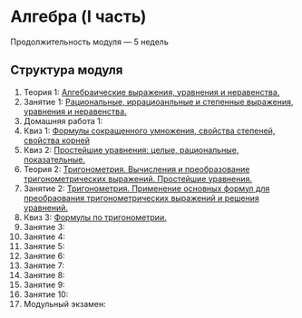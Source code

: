 <head>
  <link rel="stylesheet" type="text/css" media="all" href="./../../css/main.css" />
</head>

# Алгебра (I часть)

Продолжительность модуля — 5 недель


## Структура модуля

1. <span class="theory">Теория 1:</span> [Алгебраические выражения, уравнения и неравенства.](./components/theory/theory-1.md)
2. <span class="class">Занятие 1:</span> [Рациональныe, иррациоанльныe и степенныe выражения, уравнения и неравенства.](./components/class/class-1.md)
3. <span class="homework">Домашняя работа 1:</span> [](./components/homework/homework-1.md)
4. <span class="quiz">Квиз 1:</span> [Формулы сокращенного умножения, свойства степеней, свойства корней](./components/quiz/special-products-etc.md)
5. <span class="quiz">Квиз 2:</span> [Простейшие уравнения: целые, рациональные, показательные.](./components/quiz/elementary-ecuations-1.md)
6. <span class="theory">Теория 2:</span> [Тригонометрия. Вычисления и преобразование тригонометрических выражений. Простейшие уравнения.](./components/theory/trigonometry.md)
7. <span class="class">Занятие 2:</span> [Тригонометрия. Применение основных формул для преобраования тригонометрических выражений и решения уравнений.](./components/class/class-2.md)
8. Квиз 3: [Формулы по тригонометрии.](./components/quiz/trigonometry-formulas.md)
9. <span class="class">Занятие 3:</span> [](./components/class/class-3.md)
10. <span class="class">Занятие 4:</span> [](./components/class/class-4.md)
11. <span class="class">Занятие 5:</span> [](./components/class/class-5.md)
12. <span class="class">Занятие 6:</span> [](./components/class/class-6.md)
13. <span class="class">Занятие 7:</span> [](./components/class/class-7.md)
14. <span class="class">Занятие 8:</span> [](./components/class/class-8.md)
15. <span class="class">Занятие 9:</span> [](./components/class/class-9.md)
16. <span class="class">Занятие 10:</span> [](./components/class/class-10.md)
17. Модульный экзамен: [](./components/exam/exam-1.md)